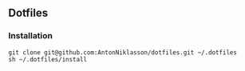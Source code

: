 ## Dotfiles

### Installation

	git clone git@github.com:AntonNiklasson/dotfiles.git ~/.dotfiles 
	sh ~/.dotfiles/install
